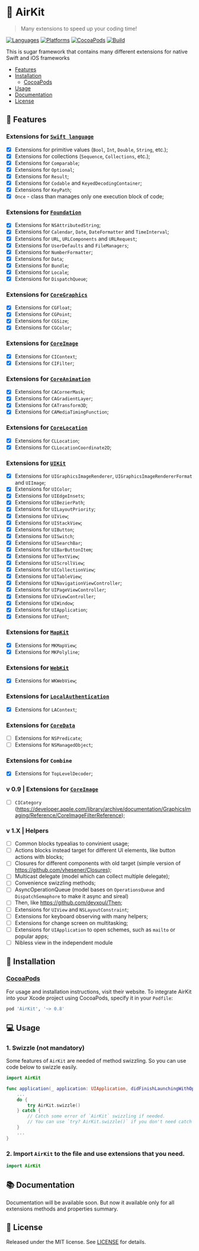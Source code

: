 # 🍃 AirKit
> Many extensions to speed up your coding time!

[![Languages](https://img.shields.io/github/languages/top/yurii-lysytsia/AirKit?color=orange)]()
[![Platforms](https://img.shields.io/cocoapods/p/AirKit)]()
[![CocoaPods](https://img.shields.io/cocoapods/v/AirKit?color=red)]()
[![Build](https://img.shields.io/github/workflow/status/yurii-lysytsia/AirKit/Prepare%20to%20deploy)]()

This is sugar framework that contains many different extensions for native Swift and iOS frameworks

- [Features](#-features)
- [Installation](#-installation)
    - [CocoaPods](#cocoapods)
- [Usage](#-usage)
- [Documentation](#-documentation)
- [License](#-license)

## 🔮 Features

### Extensions for [`Swift language`](AirKit/Source/Swift)
- [X] Extensions for primitive values (`Bool`, `Int`, `Double`, `String`, etc.);
- [X] Extensions for collections (`Sequence`, `Collections`, etc.);
- [X] Extensions for `Comparable`;
- [X] Extensions for `Optional`;
- [X] Extensions for `Result`;
- [X] Extensions for `Codable` and `KeyedDecodingContainer`;
- [X] Extensions for `KeyPath`;
- [X] `Once` - class than manages only one execution block of code;

### Extensions for [`Foundation`](AirKit/Source/Foundation)
- [X] Extensions for `NSAttributedString`;
- [X] Extensions for `Calendar`, `Date`, `DateFormatter` and `TimeInterval`;
- [X] Extensions for `URL`, `URLComponents` and `URLRequest`;
- [X] Extensions for `UserDefaults` and `FileManagers`;
- [X] Extensions for `NumberFormatter`;
- [X] Extensions for `Data`;
- [X] Extensions for `Bundle`;
- [X] Extensions for `Locale`;
- [X] Extensions for `DispatchQueue`;

### Extensions for [`CoreGraphics`](AirKit/Source/CoreGraphics)
- [X] Extensions for `CGFloat`;
- [X] Extensions for `CGPoint`;
- [X] Extensions for `CGSize`;
- [X] Extensions for `CGColor`;

### Extensions for [`CoreImage`](AirKit/Source/CoreImage)
- [X] Extensions for `CIContext`;
- [X] Extensions for `CIFilter`;

### Extensions for [`CoreAnimation`](AirKit/Source/CoreAnimation)
- [X] Extensions for `CACornerMask`;
- [X] Extensions for `CAGradientLayer`;
- [X] Extensions for `CATransform3D`;
- [X] Extensions for `CAMediaTimingFunction`;

### Extensions for [`CoreLocation`](AirKit/Source/CoreLocation)
- [X] Extensions for `CLLocation`;
- [X] Extensions for `CLLocationCoordinate2D`;

### Extensions for [`UIKit`](AirKit/Source/UIKit)
- [X] Extensions for `UIGraphicsImageRenderer`, `UIGraphicsImageRendererFormat` and `UIImage`;
- [X] Extensions for `UIColor`;
- [X] Extensions for `UIEdgeInsets`;
- [X] Extensions for `UIBezierPath`;
- [X] Extensions for `UILayoutPriority`;
- [X] Extensions for `UIView`;
- [X] Extensions for `UIStackView`;
- [X] Extensions for `UIButton`;
- [X] Extensions for `UISwitch`;
- [X] Extensions for `UISearchBar`;
- [X] Extensions for `UIBarButtonItem`;
- [X] Extensions for `UITextView`;
- [X] Extensions for `UIScrollView`;
- [X] Extensions for `UICollectionView`;
- [X] Extensions for `UITableView`;
- [X] Extensions for `UINavigationViewController`;
- [X] Extensions for `UIPageViewController`;
- [X] Extensions for `UIViewController`;
- [X] Extensions for `UIWindow`;
- [X] Extensions for `UIApplication`;
- [X] Extensions for `UIFont`;

### Extensions for [`MapKit`](AirKit/Source/MapKit)
- [X] Extensions for `MKMapView`;
- [X] Extensions for `MKPolyline`;

### Extensions for [`WebKit`](AirKit/Source/WebKit)
- [X] Extensions for `WKWebView`;

### Extensions for [`LocalAuthentication`](AirKit/Source/LocalAuthentication)
- [X] Extensions for `LAContext`;

### Extensions for [`CoreData`](AirKit/Source/CoreData)
- [ ] Extensions for `NSPredicate`;
- [ ] Extensions for `NSManagedObject`;

### Extensions for `Combine`
- [X] Extensions for `TopLevelDecoder`;

### v 0.9 | Extensions for [`CoreImage`](AirKit/Source/CoreImage)
- [ ] `CICategory` (https://developer.apple.com/library/archive/documentation/GraphicsImaging/Reference/CoreImageFilterReference);

### v 1.X | Helpers
- [ ] Common blocks typealias to convinient usage;
- [ ] Actions blocks instead target for different UI elements, like button actions with blocks;
- [ ] Closures for different components with old target (simple version of https://github.com/vhesener/Closures);
- [ ] Multicast delegate (model which can collect multiple delegate);
- [ ] Convenience swizzling methods;
- [ ] AsyncOperationQueue (model bases on `OperationsQueue` and `DispatchSemaphore` to make it async and sireal)
- [ ] Then, like https://github.com/devxoul/Then;
- [ ] Extensions for `UIView` and `NSLayoutConstraint`;
- [ ] Extensions for keyboard observing with many helpers;
- [ ] Extensions for change screen on multitasking;
- [ ] Extensions for `UIApplication` to open schemes, such as `mailto` or popular apps;
- [ ] Nibless view in the independent module 

## 🚀 Installation

### [CocoaPods](https://cocoapods.org) 
For usage and installation instructions, visit their website. To integrate AirKit into your Xcode project using CocoaPods, specify it in your `Podfile`:
```ruby
pod 'AirKit', '~> 0.8'
```

## 💻 Usage 

### 1. Swizzle (not mandatory)
Some features of `AirKit` are needed of method swizzling. So you can use code below to swizzle easily.

```swift
import AirKit

func application(_ application: UIApplication, didFinishLaunchingWithOptions launchOptions: [UIApplication.LaunchOptionsKey: Any]?) -> Bool {
    ...
    do {
        try AirKit.swizzle()
    } catch {
        // Catch some error of `AirKit` swizzling if needed.
        // You can use `try? AirKit.swizzle()` if you don't need catch error
    }
    ...
}
```

### 2. Import `AirKit` to the file and use extensions that you need.
```swift
import AirKit
```

## 📚 Documentation
Documentation will be available soon. But now it available only for all extensions methods and properties summary.

## 📜 License
Released under the MIT license. See [LICENSE](LICENSE) for details.
